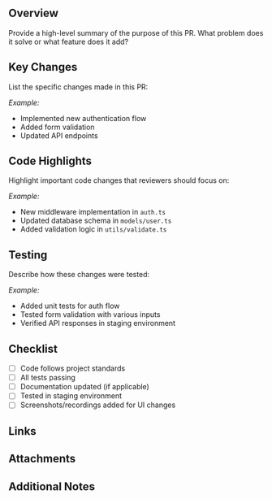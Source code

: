 ## Overview

Provide a high-level summary of the purpose of this PR. What problem does it solve or what feature does it add?

## Key Changes

List the specific changes made in this PR:

_Example:_
- Implemented new authentication flow
- Added form validation
- Updated API endpoints

## Code Highlights

Highlight important code changes that reviewers should focus on:

_Example:_
- New middleware implementation in `auth.ts`
- Updated database schema in `models/user.ts`
- Added validation logic in `utils/validate.ts`

## Testing

Describe how these changes were tested:

_Example:_
- Added unit tests for auth flow
- Tested form validation with various inputs
- Verified API responses in staging environment

## Checklist

- [ ] Code follows project standards
- [ ] All tests passing
- [ ] Documentation updated (if applicable)
- [ ] Tested in staging environment
- [ ] Screenshots/recordings added for UI changes

## Links

<!-- Add any relevant links (Linear tickets, documentation, etc.) -->

## Attachments

<!-- Add screenshots, videos, or diagrams that help explain the changes -->

## Additional Notes

<!-- Include any additional context, technical debt notes, or follow-up tasks -->
